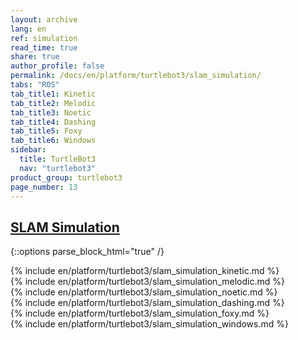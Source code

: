 ```yaml
---
layout: archive
lang: en
ref: simulation
read_time: true
share: true
author_profile: false
permalink: /docs/en/platform/turtlebot3/slam_simulation/
tabs: "ROS"
tab_title1: Kinetic
tab_title2: Melodic
tab_title3: Noetic
tab_title4: Dashing
tab_title5: Foxy
tab_title6: Windows
sidebar:
  title: TurtleBot3
  nav: "turtlebot3"
product_group: turtlebot3
page_number: 13
---
```


<div style="counter-reset: h1 6"></div>
<div style="counter-reset: h2 1"></div>

<!--[dummy Header 1]>
  <h1 id="dummy">Simulation</h1>
  <h2 id="dummy">SLAM Simulation</h2>
  <p class="dummy_content">TurtleBot3 SLAM Package</p>
<![end dummy Header 1]-->

## [SLAM Simulation](#slam-simulation)

{::options parse_block_html="true" /}

<section data-id="{{ page.tab_title1 }}" class="tab_contents">
{% include en/platform/turtlebot3/slam_simulation_kinetic.md %}
</section>

<section data-id="{{ page.tab_title2 }}" class="tab_contents">
{% include en/platform/turtlebot3/slam_simulation_melodic.md %}
</section>

<section data-id="{{ page.tab_title3 }}" class="tab_contents">
{% include en/platform/turtlebot3/slam_simulation_noetic.md %}
</section>

<section data-id="{{ page.tab_title4 }}" class="tab_contents">
{% include en/platform/turtlebot3/slam_simulation_dashing.md %}
</section>

<section data-id="{{ page.tab_title5 }}" class="tab_contents">
{% include en/platform/turtlebot3/slam_simulation_foxy.md %}
</section>

<section data-id="{{ page.tab_title6 }}" class="tab_contents">
{% include en/platform/turtlebot3/slam_simulation_windows.md %}
</section>
